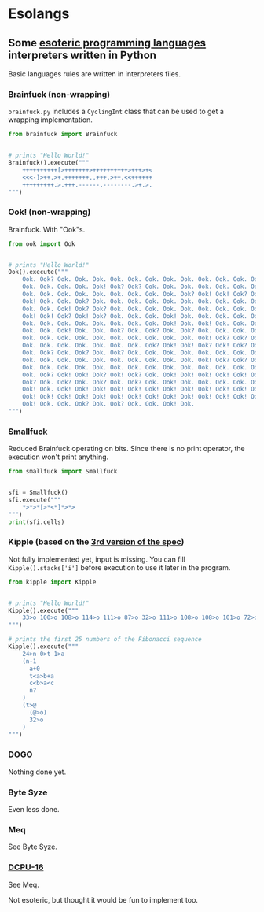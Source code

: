 # Esolangs
## Some [esoteric programming languages](https://esolangs.org/) interpreters written in Python

Basic languages rules are written in interpreters files.

### Brainfuck (non-wrapping)

```brainfuck.py``` includes a ```CyclingInt``` class that can be used to get a wrapping implementation.

```python
from brainfuck import Brainfuck


# prints "Hello World!"
Brainfuck().execute("""
    ++++++++++[>+++++++>++++++++++>+++>+<
    <<<-]>++.>+.+++++++..+++.>++.<<++++++
    +++++++++.>.+++.------.--------.>+.>.
""")
```

### Ook! (non-wrapping)
Brainfuck. With "Ook"s.

```python
from ook import Ook


# prints "Hello World!"
Ook().execute("""
    Ook. Ook? Ook. Ook. Ook. Ook. Ook. Ook. Ook. Ook. Ook. Ook. Ook. Ook. Ook. Ook.
    Ook. Ook. Ook. Ook. Ook! Ook? Ook? Ook. Ook. Ook. Ook. Ook. Ook. Ook. Ook. Ook.
    Ook. Ook. Ook. Ook. Ook. Ook. Ook. Ook. Ook. Ook? Ook! Ook! Ook? Ook! Ook? Ook.
    Ook! Ook. Ook. Ook? Ook. Ook. Ook. Ook. Ook. Ook. Ook. Ook. Ook. Ook. Ook. Ook.
    Ook. Ook. Ook! Ook? Ook? Ook. Ook. Ook. Ook. Ook. Ook. Ook. Ook. Ook. Ook. Ook?
    Ook! Ook! Ook? Ook! Ook? Ook. Ook. Ook. Ook! Ook. Ook. Ook. Ook. Ook. Ook. Ook.
    Ook. Ook. Ook. Ook. Ook. Ook. Ook. Ook. Ook! Ook. Ook! Ook. Ook. Ook. Ook. Ook.
    Ook. Ook. Ook! Ook. Ook. Ook? Ook. Ook? Ook. Ook? Ook. Ook. Ook. Ook. Ook. Ook.
    Ook. Ook. Ook. Ook. Ook. Ook. Ook. Ook. Ook. Ook. Ook! Ook? Ook? Ook. Ook. Ook.
    Ook. Ook. Ook. Ook. Ook. Ook. Ook. Ook? Ook! Ook! Ook? Ook! Ook? Ook. Ook! Ook.
    Ook. Ook? Ook. Ook? Ook. Ook? Ook. Ook. Ook. Ook. Ook. Ook. Ook. Ook. Ook. Ook.
    Ook. Ook. Ook. Ook. Ook. Ook. Ook. Ook. Ook. Ook. Ook! Ook? Ook? Ook. Ook. Ook.
    Ook. Ook. Ook. Ook. Ook. Ook. Ook. Ook. Ook. Ook. Ook. Ook. Ook. Ook. Ook. Ook.
    Ook. Ook? Ook! Ook! Ook? Ook! Ook? Ook. Ook! Ook! Ook! Ook! Ook! Ook! Ook! Ook.
    Ook? Ook. Ook? Ook. Ook? Ook. Ook? Ook. Ook! Ook. Ook. Ook. Ook. Ook. Ook. Ook.
    Ook! Ook. Ook! Ook! Ook! Ook! Ook! Ook! Ook! Ook! Ook! Ook! Ook! Ook! Ook! Ook.
    Ook! Ook! Ook! Ook! Ook! Ook! Ook! Ook! Ook! Ook! Ook! Ook! Ook! Ook! Ook! Ook!
    Ook! Ook. Ook. Ook? Ook. Ook? Ook. Ook. Ook! Ook.
""")
```

### Smallfuck
Reduced Brainfuck operating on bits. Since there is no print operator, the execution won't print anything.

```python
from smallfuck import Smallfuck


sfi = Smallfuck()
sfi.execute("""
    *>*>*[>*<*]*>*>
""")
print(sfi.cells)
```


### Kipple (based on the [3rd version of the spec](http://web.archive.org/web/20070224040559/http://rune.krokodille.com/lang/kipple/kipple.html))

Not fully implemented yet, input is missing. You can fill ```Kipple().stacks['i']``` before execution to use it later in the program.

```python
from kipple import Kipple


# prints "Hello World!"
Kipple().execute("""
    33>o 100>o 108>o 114>o 111>o 87>o 32>o 111>o 108>o 108>o 101>o 72>o
""")

# prints the first 25 numbers of the Fibonacci sequence
Kipple().execute("""
    24>n 0>t 1>a
    (n-1
      a+0
      t<a>b+a
      c<b>a<c
      n?
    )
    (t>@
      (@>o)
      32>o
    )
""")
```

### DOGO

Nothing done yet.

### Byte Syze

Even less done.

### Meq

See Byte Syze.

### [DCPU-16](http://web.archive.org/web/20121001104346/http://0x10c.com/doc/dcpu-16.txt)

See Meq.

Not esoteric, but thought it would be fun to implement too.
